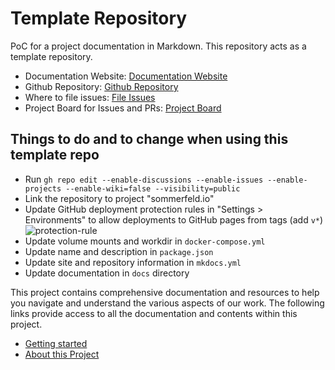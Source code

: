 # Template Repository

PoC for a project documentation in Markdown. This repository acts as a template repository.

- Documentation Website: [Documentation Website][doc-website]
- Github Repository: [Github Repository][github-repo]
- Where to file issues: [File Issues][file-issues]
- Project Board for Issues and PRs: [Project Board][project-board]

## Things to do and to change when using this template repo
- Run `gh repo edit --enable-discussions --enable-issues --enable-projects --enable-wiki=false --visibility=public`
- Link the repository to project "sommerfeld.io"
- Update GitHub deployment protection rules in "Settings > Environments" to allow deployments to GitHub pages from tags (add `v*`)
  ![protection-rule](_assets/github-pages-environment-protection.png)
- Update volume mounts and workdir in `docker-compose.yml`
- Update name and description in `package.json`
- Update site and repository information in `mkdocs.yml`
- Update documentation in `docs` directory

This project contains comprehensive documentation and resources to help you navigate and understand the various aspects of our work. The following links provide access to all the documentation and contents within this project.

<!-- TODO ... Sub-Nav (auto-generated) -->

- [Getting started](docs/content/usage/index.md)
- [About this Project](docs/content/about/index.md)

[doc-website]: https://sommerfeld-io.github.io/template-repository
[github-repo]: https://github.com/sommerfeld-io/template-repository
[file-issues]: https://github.com/sommerfeld-io/template-repository/issues
[project-board]: https://github.com/orgs/sommerfeld-io/projects/1/views/17

<!-- !    DO NOT EDIT DIRECTLY !!!!!                              -->
<!-- !    File is auto-generated by pipeline                      -->
<!-- !    Contents are based on files from docs/contents/about    -->
